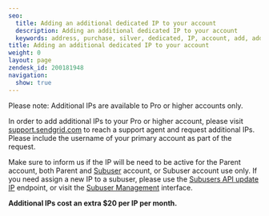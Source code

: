 ```yaml
---
seo:
  title: Adding an additional dedicated IP to your account
  description: Adding an additional dedicated IP to your account
  keywords: address, purchase, silver, dedicated, IP, account, add, additional, another, need, more, IPs, new, sending
title: Adding an additional dedicated IP to your account
weight: 0
layout: page
zendesk_id: 200181948
navigation:
  show: true
---
```

Please note: Additional IPs are available to Pro or higher accounts only. 

In order to add additional IPs to your Pro or higher account, please visit [support.sendgrid.com](https://support.sendgrid.com/hc/en-us) to reach a support agent and request additional IPs. Please include the username of your primary account as part of the request. 

Make sure to inform us if the IP will be need to be active for the Parent account, both Parent and [Subuser]({{root_url}}/Classroom/Basics/Account/what_are_subusers.html) account, or Subuser account use only. If you need assign a new IP to a subuser, please use the [Subusers API update IP]({{root_url}}/API_Reference/Web_API_v3/subusers.html#Update-IPs-assigned-to-a-subuser-PUT) endpoint, or visit the [Subuser Management](https://app.sendgrid.com/settings/subusers) interface. 

**Additional IPs cost an extra $20 per IP per month.**
